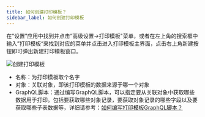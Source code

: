 ```yaml
---
title: 如何创建打印模板？
sidebar_label: 如何创建打印模板
---
```


在“设置”应用中找到并点击“高级设置->打印模板"菜单，或者在左上角的搜索框中输入”打印模板“来找到对应的菜单并点击进入打印模板主界面，点击右上角新建按钮即可弹出新建打印模板窗口。

![创建打印模板](/assets/help/word_template/word_template.png)

- 名称：为打印模板取个名字
- 对象：关联对象，即该打印模板的数据来源于哪一个对象
- GraphQL脚本：通过编写GraphQL脚本，可以指定要从关联对象中获取哪些数据用于打印。包括要获取哪些对象记录，要获取对象记录的哪些字段以及要获取哪些子表数据等，详细请参考：[如何编写打印模板GraphQL脚本？](/help/word_template/graphql)
